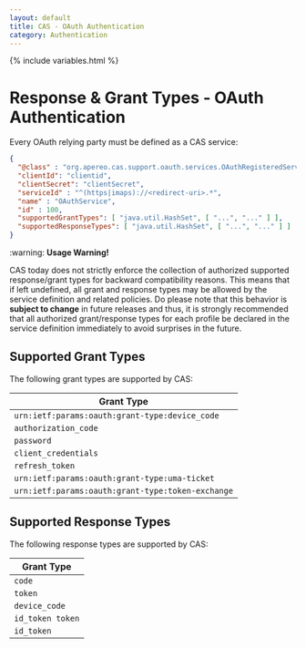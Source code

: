 ```yaml
---
layout: default
title: CAS - OAuth Authentication
category: Authentication
---
```

{% include variables.html %}

# Response & Grant Types - OAuth Authentication

Every OAuth relying party must be defined as a CAS service:

```json
{
  "@class" : "org.apereo.cas.support.oauth.services.OAuthRegisteredService",
  "clientId": "clientid",
  "clientSecret": "clientSecret",
  "serviceId" : "^(https|imaps)://<redirect-uri>.*",
  "name" : "OAuthService",
  "id" : 100,
  "supportedGrantTypes": [ "java.util.HashSet", [ "...", "..." ] ],
  "supportedResponseTypes": [ "java.util.HashSet", [ "...", "..." ] ]
}
```

<div class="alert alert-warning">:warning: <strong>Usage Warning!</strong><p>CAS today does not strictly enforce 
the collection of authorized supported response/grant types for backward compatibility reasons. This means that if left undefined, 
all grant and response types may be allowed by the service definition and related policies. Do please note that this behavior 
is <strong>subject to change</strong> in future releases and thus, it is strongly recommended that all authorized 
grant/response types for each profile be declared in the service definition immediately to avoid surprises in the future.</p></div>

## Supported Grant Types
         
The following grant types are supported by CAS:

| Grant Type                                        |
|---------------------------------------------------|
| `urn:ietf:params:oauth:grant-type:device_code`    |
| `authorization_code`                              |
| `password`                                        |
| `client_credentials`                              |
| `refresh_token`                                   |
| `urn:ietf:params:oauth:grant-type:uma-ticket`     |
| `urn:ietf:params:oauth:grant-type:token-exchange` |

## Supported Response Types

The following response types are supported by CAS:

| Grant Type       |
|------------------|
| `code`           |
| `token`          |
| `device_code`    |
| `id_token token` |
| `id_token`       |
